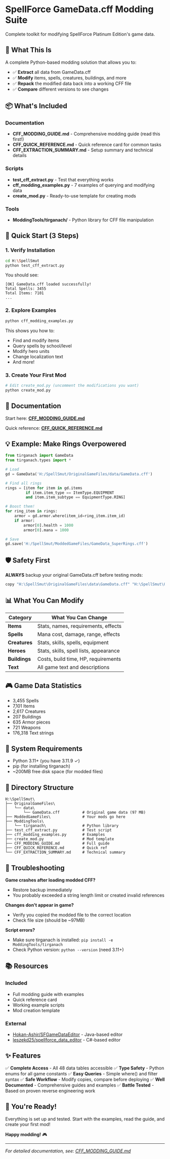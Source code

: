 # SpellForce GameData.cff Modding Suite

Complete toolkit for modifying SpellForce Platinum Edition's game data.

## 🎯 What This Is

A complete Python-based modding solution that allows you to:
- ✅ **Extract** all data from GameData.cff
- ✅ **Modify** items, spells, creatures, buildings, and more
- ✅ **Repack** the modified data back into a working CFF file
- ✅ **Compare** different versions to see changes

## 📦 What's Included

### Documentation
- **CFF_MODDING_GUIDE.md** - Comprehensive modding guide (read this first!)
- **CFF_QUICK_REFERENCE.md** - Quick reference card for common tasks
- **CFF_EXTRACTION_SUMMARY.md** - Setup summary and technical details

### Scripts
- **test_cff_extract.py** - Test that everything works
- **cff_modding_examples.py** - 7 examples of querying and modifying data
- **create_mod.py** - Ready-to-use template for creating mods

### Tools
- **ModdingTools/tirganach/** - Python library for CFF file manipulation

## 🚀 Quick Start (3 Steps)

### 1. Verify Installation
```bash
cd H:\SpellSmut
python test_cff_extract.py
```

You should see:
```
[OK] GameData.cff loaded successfully!
Total Spells: 3455
Total Items: 7101
...
```

### 2. Explore Examples
```bash
python cff_modding_examples.py
```

This shows you how to:
- Find and modify items
- Query spells by school/level
- Modify hero units
- Change localization text
- And more!

### 3. Create Your First Mod
```bash
# Edit create_mod.py (uncomment the modifications you want)
python create_mod.py
```

## 📖 Documentation

Start here: **[CFF_MODDING_GUIDE.md](CFF_MODDING_GUIDE.md)**

Quick reference: **[CFF_QUICK_REFERENCE.md](CFF_QUICK_REFERENCE.md)**

## 💡 Example: Make Rings Overpowered

```python
from tirganach import GameData
from tirganach.types import *

# Load
gd = GameData('H:/SpellSmut/OriginalGameFiles/data/GameData.cff')

# Find all rings
rings = [item for item in gd.items
         if item.item_type == ItemType.EQUIPMENT
         and item.item_subtype == EquipmentType.RING]

# Boost them!
for ring_item in rings:
    armor = gd.armor.where(item_id=ring_item.item_id)
    if armor:
        armor[0].health = 1000
        armor[0].mana = 1000

# Save
gd.save('H:/SpellSmut/ModdedGameFiles/GameData_SuperRings.cff')
```

## 🛡️ Safety First

**ALWAYS** backup your original GameData.cff before testing mods:

```bash
copy "H:\SpellSmut\OriginalGameFiles\data\GameData.cff" "H:\SpellSmut\OriginalGameFiles\data\GameData_BACKUP.cff"
```

## 📊 What You Can Modify

| Category | What You Can Change |
|----------|-------------------|
| **Items** | Stats, names, requirements, effects |
| **Spells** | Mana cost, damage, range, effects |
| **Creatures** | Stats, skills, spells, equipment |
| **Heroes** | Stats, skills, spell lists, appearance |
| **Buildings** | Costs, build time, HP, requirements |
| **Text** | All game text and descriptions |

## 🎮 Game Data Statistics

- 3,455 Spells
- 7,101 Items
- 2,617 Creatures
- 207 Buildings
- 635 Armor pieces
- 721 Weapons
- 176,318 Text strings

## 🔧 System Requirements

- Python 3.11+ (you have 3.11.9 ✓)
- pip (for installing tirganach)
- ~200MB free disk space (for modded files)

## 📁 Directory Structure

```
H:\SpellSmut\
├── OriginalGameFiles\
│   └── data\
│       └── GameData.cff          # Original game data (97 MB)
├── ModdedGameFiles\              # Your mods go here
├── ModdingTools\
│   └── tirganach\                # Python library
├── test_cff_extract.py           # Test script
├── cff_modding_examples.py       # Examples
├── create_mod.py                 # Mod template
├── CFF_MODDING_GUIDE.md          # Full guide
├── CFF_QUICK_REFERENCE.md        # Quick ref
└── CFF_EXTRACTION_SUMMARY.md     # Technical summary
```

## 🐛 Troubleshooting

**Game crashes after loading modded CFF?**
- Restore backup immediately
- You probably exceeded a string length limit or created invalid references

**Changes don't appear in game?**
- Verify you copied the modded file to the correct location
- Check file size (should be ~97MB)

**Script errors?**
- Make sure tirganach is installed: `pip install -e ModdingTools/tirganach`
- Check Python version: `python --version` (need 3.11+)

## 📚 Resources

### Included
- Full modding guide with examples
- Quick reference card
- Working example scripts
- Mod creation template

### External
- [Hokan-Ashir/SFGameDataEditor](https://github.com/Hokan-Ashir/SFGameDataEditor) - Java-based editor
- [leszekd25/spellforce_data_editor](https://github.com/leszekd25/spellforce_data_editor) - C#-based editor

## ✨ Features

✅ **Complete Access** - All 48 data tables accessible
✅ **Type Safety** - Python enums for all game constants
✅ **Easy Queries** - Simple where() and filter syntax
✅ **Safe Workflow** - Modify copies, compare before deploying
✅ **Well Documented** - Comprehensive guides and examples
✅ **Battle Tested** - Based on proven reverse engineering work

## 🎉 You're Ready!

Everything is set up and tested. Start with the examples, read the guide, and create your first mod!

**Happy modding!** 🎮

---

*For detailed documentation, see: [CFF_MODDING_GUIDE.md](CFF_MODDING_GUIDE.md)*
